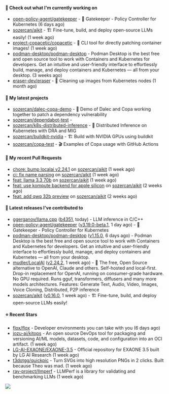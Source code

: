#### 👷 Check out what I'm currently working on

- [open-policy-agent/gatekeeper](https://github.com/open-policy-agent/gatekeeper) - 🐊 Gatekeeper - Policy Controller for Kubernetes (6 days ago)
- [sozercan/aikit](https://github.com/sozercan/aikit) - 🏗️ Fine-tune, build, and deploy open-source LLMs easily! (1 week ago)
- [project-copacetic/copacetic](https://github.com/project-copacetic/copacetic) - 🧵 CLI tool for directly patching container images! (1 week ago)
- [podman-desktop/podman-desktop](https://github.com/podman-desktop/podman-desktop) - Podman Desktop is the best free and open source tool to work with Containers and Kubernetes for developers. Get an intuitive and user-friendly interface to effortlessly build, manage, and deploy containers and Kubernetes — all from your desktop. (3 weeks ago)
- [eraser-dev/eraser](https://github.com/eraser-dev/eraser) - 🧹 Cleaning up images from Kubernetes nodes (1 month ago)

#### 🌱 My latest projects

- [sozercan/dalec-copa-demo](https://github.com/sozercan/dalec-copa-demo) - 🤝 Demo of Dalec and Copa working together to patch a dependency vulnerability
- [sozercan/dependabot-test](https://github.com/sozercan/dependabot-test) - 
- [sozercan/k8s-distributed-inference](https://github.com/sozercan/k8s-distributed-inference) - 🦄 Distributed Inference on Kubernetes with DRA and MIG
- [sozercan/buildkit-nvidia](https://github.com/sozercan/buildkit-nvidia) - 🏗️ Build with NVIDIA GPUs using buildkit
- [sozercan/copa-test](https://github.com/sozercan/copa-test) - 🎬 Examples of Copa usage with GitHub Actions

#### 🔨 My recent Pull Requests

- [chore: bump localai v2.24.1](https://github.com/sozercan/aikit/pull/450) on [sozercan/aikit](https://github.com/sozercan/aikit) (1 week ago)
- [ci: fix name parsing](https://github.com/sozercan/aikit/pull/449) on [sozercan/aikit](https://github.com/sozercan/aikit) (1 week ago)
- [feat: llama 3.3 70b](https://github.com/sozercan/aikit/pull/448) on [sozercan/aikit](https://github.com/sozercan/aikit) (1 week ago)
- [feat: use kompute backend for apple silicon](https://github.com/sozercan/aikit/pull/444) on [sozercan/aikit](https://github.com/sozercan/aikit) (2 weeks ago)
- [feat: add qwq 32b preview](https://github.com/sozercan/aikit/pull/443) on [sozercan/aikit](https://github.com/sozercan/aikit) (2 weeks ago)

#### 🚀 Latest releases I've contributed to

- [ggerganov/llama.cpp](https://github.com/ggerganov/llama.cpp) ([b4351](https://github.com/ggerganov/llama.cpp/releases/tag/b4351), today) - LLM inference in C/C&#43;&#43;
- [open-policy-agent/gatekeeper](https://github.com/open-policy-agent/gatekeeper) ([v3.19.0-beta.1](https://github.com/open-policy-agent/gatekeeper/releases/tag/v3.19.0-beta.1), 1 day ago) - 🐊 Gatekeeper - Policy Controller for Kubernetes
- [podman-desktop/podman-desktop](https://github.com/podman-desktop/podman-desktop) ([v1.15.0](https://github.com/podman-desktop/podman-desktop/releases/tag/v1.15.0), 6 days ago) - Podman Desktop is the best free and open source tool to work with Containers and Kubernetes for developers. Get an intuitive and user-friendly interface to effortlessly build, manage, and deploy containers and Kubernetes — all from your desktop.
- [mudler/LocalAI](https://github.com/mudler/LocalAI) ([v2.24.2](https://github.com/mudler/LocalAI/releases/tag/v2.24.2), 1 week ago) - :robot: The free, Open Source alternative to OpenAI, Claude and others. Self-hosted and local-first. Drop-in replacement for OpenAI,  running on consumer-grade hardware. No GPU required. Runs gguf, transformers, diffusers and many more models architectures. Features: Generate Text, Audio, Video, Images, Voice Cloning, Distributed, P2P inference
- [sozercan/aikit](https://github.com/sozercan/aikit) ([v0.16.0](https://github.com/sozercan/aikit/releases/tag/v0.16.0), 1 week ago) - 🏗️ Fine-tune, build, and deploy open-source LLMs easily!

#### ⭐ Recent Stars

- [flox/flox](https://github.com/flox/flox) - Developer environments you can take with you (6 days ago)
- [jozu-ai/kitops](https://github.com/jozu-ai/kitops) - An open source DevOps tool for packaging and versioning AI/ML models, datasets, code, and configuration into an OCI artifact. (1 week ago)
- [LG-AI-EXAONE/EXAONE-3.5](https://github.com/LG-AI-EXAONE/EXAONE-3.5) - Official repository for EXAONE 3.5 built by LG AI Research (1 week ago)
- [t3dotgg/quickpic](https://github.com/t3dotgg/quickpic) - Turn SVGs into high resolution PNGs in 2 clicks. Built because Theo was mad. (1 week ago)
- [ray-project/llmperf](https://github.com/ray-project/llmperf) - LLMPerf is a library for validating and benchmarking LLMs (1 week ago)

![](https://github-readme-stats.vercel.app/api?username=sozercan&theme=vision-friendly-dark&hide_border=false&include_all_commits=true&count_private=true)

